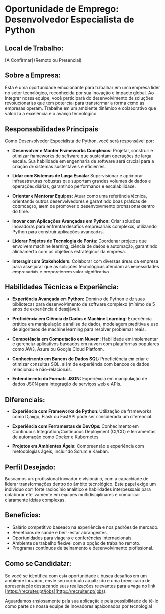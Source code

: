 
# Oportunidade de Emprego: Desenvolvedor Especialista de Python

## Local de Trabalho: 
[A Confirmar] (Remoto ou Presencial)

## Sobre a Empresa:
Esta é uma oportunidade emocionante para trabalhar em uma empresa líder no setor tecnológico, reconhecida por sua inovação e impacto global. Ao integrar nossa equipe, você participará do desenvolvimento de soluções revolucionárias que têm potencial para transformar a forma como as empresas operam. Trabalhe em um ambiente dinâmico e colaborativo que valoriza a excelência e o avanço tecnológico.

## Responsabilidades Principais:
Como Desenvolvedor Especialista de Python, você será responsável por:

- **Desenvolver e Manter Frameworks Complexos:** Projetar, construir e otimizar frameworks de software que sustentam operações de larga escala. Sua habilidade em engenharia de software será crucial para a criação de sistemas sustentáveis e eficientes.

- **Lidar com Sistemas de Larga Escala:** Supervisionar e aprimorar infraestruturas robustas que suportam grandes volumes de dados e operações diárias, garantindo performance e escalabilidade.

- **Orientar e Mentorar Equipes:** Atuar como uma referência técnica, orientando outros desenvolvedores e garantindo boas práticas de codificação, além de promover o desenvolvimento profissional dentro do time.

- **Inovar com Aplicações Avançadas em Python:** Criar soluções inovadoras para enfrentar desafios empresariais complexos, utilizando Python para construir aplicações avançadas.

- **Liderar Projetos de Tecnologia de Ponta:** Coordenar projetos que envolvem machine learning, ciência de dados e automação, garantindo alinhamento com os objetivos estratégicos da empresa.

- **Interagir com Stakeholders:** Colaborar com diversas áreas da empresa para assegurar que as soluções tecnológicas atendam às necessidades empresariais e proporcionem valor significativo.

## Habilidades Técnicas e Experiência:

- **Experiência Avançada em Python:** Domínio de Python e de suas bibliotecas para desenvolvimento de software complexo (mínimo de 5 anos de experiência é desejável).

- **Proficiência em Ciência de Dados e Machine Learning:** Experiência prática em manipulação e análise de dados, modelagem preditiva e uso de algoritmos de machine learning para resolver problemas reais.

- **Competência em Computação em Nuvem:** Habilidade em implementar e gerenciar aplicativos baseados em nuvem com plataformas populares como AWS, Azure ou Google Cloud Platform.

- **Conhecimento em Bancos de Dados SQL:** Proeficiência em criar e otimizar consultas SQL, além de experiência com bancos de dados relacionais e não-relacionais.

- **Entendimento do Formato JSON:** Experiência em manipulação de dados JSON para integração de serviços web e APIs.

## Diferenciais:
- **Experiência com Frameworks de Python:** Utilização de frameworks como Django, Flask ou FastAPI pode ser considerada um diferencial.

- **Experiência com Ferramentas de DevOps:** Conhecimento em Continuous Integration/Continuous Deployment (CI/CD) e ferramentas de automação como Docker e Kubernetes.

- **Projetos em Ambientes Ágeis:** Compreensão e experiência com metodologias ágeis, incluindo Scrum e Kanban.

## Perfil Desejado:
Buscamos um profissional inovador e visionário, com a capacidade de liderar transformações dentro do âmbito tecnológico. Este papel exige um indivíduo com forte raciocínio analítico e habilidades interpessoais para colaborar efetivamente em equipes multidisciplinares e comunicar claramente ideias complexas.

## Benefícios:
- Salário competitivo baseado na experiência e nos padrões de mercado.
- Benefícios de saúde e bem-estar abrangentes.
- Oportunidades para viagens e conferências internacionais.
- Ambiente de trabalho flexível com a opção de trabalho remoto.
- Programas contínuos de treinamento e desenvolvimento profissional.

## Como se Candidatar:
Se você se identifica com esta oportunidade e busca desafios em um ambiente inovador, envie seu currículo atualizado e uma breve carta de apresentação destacando suas realizações relevantes para a vaga no link [https://recruiter.pt/jobs](https://recruiter.pt/jobs).

Aguardamos ansiosamente pela sua aplicação e pela possibilidade de tê-lo como parte de nossa equipe de inovadores apaixonados por tecnologia!
